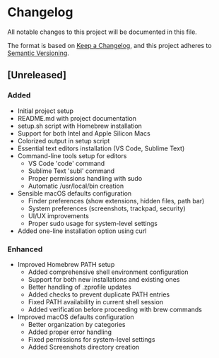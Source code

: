# Changelog

All notable changes to this project will be documented in this file.

The format is based on [Keep a Changelog](https://keepachangelog.com/en/1.0.0/),
and this project adheres to [Semantic Versioning](https://semver.org/spec/v2.0.0.html).

## [Unreleased]

### Added

- Initial project setup
- README.md with project documentation
- setup.sh script with Homebrew installation
- Support for both Intel and Apple Silicon Macs
- Colorized output in setup script
- Essential text editors installation (VS Code, Sublime Text)
- Command-line tools setup for editors
  - VS Code 'code' command
  - Sublime Text 'subl' command
  - Proper permissions handling with sudo
  - Automatic /usr/local/bin creation
- Sensible macOS defaults configuration
  - Finder preferences (show extensions, hidden files, path bar)
  - System preferences (screenshots, trackpad, security)
  - UI/UX improvements
  - Proper sudo usage for system-level settings
- Added one-line installation option using curl

### Enhanced

- Improved Homebrew PATH setup
  - Added comprehensive shell environment configuration
  - Support for both new installations and existing ones
  - Better handling of .zprofile updates
  - Added checks to prevent duplicate PATH entries
  - Fixed PATH availability in current shell session
  - Added verification before proceeding with brew commands
- Improved macOS defaults configuration
  - Better organization by categories
  - Added proper error handling
  - Fixed permissions for system-level settings
  - Added Screenshots directory creation
